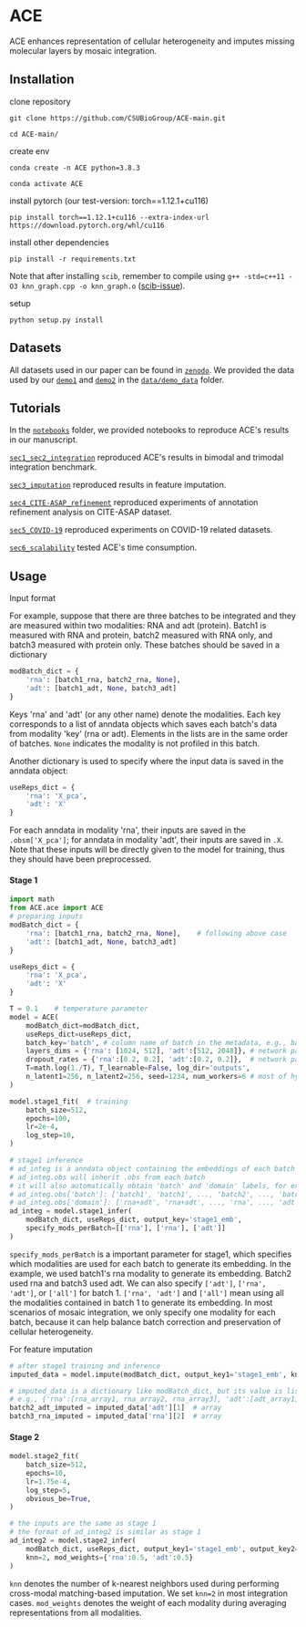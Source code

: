# ACE
ACE enhances representation of cellular heterogeneity and imputes missing molecular layers by mosaic integration.

## Installation
clone repository

`git clone https://github.com/CSUBioGroup/ACE-main.git`

`cd ACE-main/`

create env

`conda create -n ACE python=3.8.3`

`conda activate ACE`

install pytorch (our test-version: torch==1.12.1+cu116)

`pip install torch==1.12.1+cu116 --extra-index-url https://download.pytorch.org/whl/cu116`

install other dependencies

`pip install -r requirements.txt`

Note that after installing `scib`, remember to compile using `g++ -std=c++11 -O3 knn_graph.cpp -o knn_graph.o` ([scib-issue](https://github.com/theislab/scib/issues/375)).

setup

`python setup.py install`

## Datasets
All datasets used in our paper can be found in [`zenodo`](https://zenodo.org/records/10035793). We provided the data used by our [`demo1`](./notebooks/demo_integration.ipynb) and [`demo2`](./notebooks/demo_imputation.ipynb) in the [`data/demo_data`](./data/demo_data) folder.

## Tutorials
In the [`notebooks`](./notebooks) folder, we provided notebooks to reproduce ACE's results in our manuscript.

[`sec1_sec2_integration`](./notebooks/sec1_sec2_integration) reproduced ACE's results in bimodal and trimodal integration benchmark.

[`sec3_imputation`](./notebooks/sec3_imputation) reproduced results in feature imputation. 

[`sec4_CITE-ASAP_refinement`](./notebooks/sec4_CITE-ASAP_refinement) reproduced experiments of annotation refinement analysis on CITE-ASAP dataset. 

[`sec5_COVID-19`](./notebooks/sec5_COVID-19) reproduced experiments on COVID-19 related datasets.

[`sec6_scalability`](./notebooks/sec6_scalability) tested ACE's time consumption. 

## Usage
Input format

For example, suppose that there are three batches to be integrated and they are measured within two modalities: RNA and adt (protein). Batch1 is measured with RNA and protein, batch2 measured with RNA only, and batch3 measured with protein only. These batches should be saved in a dictionary
```Python
modBatch_dict = {
    'rna': [batch1_rna, batch2_rna, None],
    'adt': [batch1_adt, None, batch3_adt] 
}
```
Keys 'rna' and 'adt' (or any other name) denote the modalities. Each key corresponds to a list of anndata objects which saves each batch's data from modality 'key' (rna or adt). Elements in the lists are in the same order of batches. `None` indicates the modality is not profiled in this batch. 

Another dictionary is used to specify where the input data is saved in the anndata object:
```Python
useReps_dict = {
    'rna': 'X_pca',
    'adt': 'X'
}
```
For each anndata in modality 'rna', their inputs are saved in the `.obsm['X_pca']`; for anndata in modality 'adt', their inputs are saved in `.X`. Note that these inputs will be directly given to the model for training, thus they should have been preprocessed.  

#### Stage 1
```Python
import math
from ACE.ace import ACE
# preparing inputs
modBatch_dict = {
    'rna': [batch1_rna, batch2_rna, None],    # following above case
    'adt': [batch1_adt, None, batch3_adt] 
}

useReps_dict = {
    'rna': 'X_pca',
    'adt': 'X'
}

T = 0.1    # temperature parameter
model = ACE(
    modBatch_dict=modBatch_dict,  
    useReps_dict=useReps_dict,  
    batch_key='batch', # column name of batch in the metadata, e.g., batch1_rna.obs['batch'] = 'batch1'
    layers_dims = {'rna': [1024, 512], 'adt':[512, 2048]}, # network params for each modality
    dropout_rates = {'rna':[0.2, 0.2], 'adt':[0.2, 0.2]},  # network params for each modality
    T=math.log(1./T), T_learnable=False, log_dir='outputs',
    n_latent1=256, n_latent2=256, seed=1234, num_workers=6 # most of hyper-params can be fixed 
)

model.stage1_fit(  # training 
    batch_size=512,
    epochs=100,
    lr=2e-4, 
    log_step=10, 
)

# stage1 inference
# ad_integ is a anndata object containing the embeddings of each batch in ad_integ.X
# ad_integ.obs will inherit .obs from each batch
# it will also automatically obtain 'batch' and 'domain' labels, for example,
# ad_integ.obs['batch']: ['batch1', 'batch1', ..., 'batch2', ..., 'batch3', ...]
# ad_integ.obs['domain']: ['rna+adt', 'rna+adt', ..., 'rna', ..., 'adt', ...]
ad_integ = model.stage1_infer(
    modBatch_dict, useReps_dict, output_key='stage1_emb', 
    specify_mods_perBatch=[['rna'], ['rna'], ['adt']]
)
```

`specify_mods_perBatch` is a important parameter for stage1, which specifies which modalities are used for each batch to generate its embedding. In the example, we used batch1's rna modality to generate its embedding. Batch2 used rna and batch3 used adt. We can also specify `['adt']`, `['rna', 'adt']`, or `['all']` for batch 1. `['rna', 'adt']` and `['all']` mean using all the modalities contained in batch 1 to generate its embedding. In most scenarios of mosaic integration, we only specify one modality for each batch, because it can help balance batch correction and preservation of cellular heterogeneity. 

For feature imputation
```Python
# after stage1 training and inference
imputed_data = model.impute(modBatch_dict, output_key1='stage1_emb', knn=10, verbose=True)

# imputed_data is a dictionary like modBatch_dict, but its value is list of array
# e.g., {'rna':[rna_array1, rna_array2, rna_array3], 'adt':[adt_array1, adt_array2, adt_array3]}
batch2_adt_imputed = imputed_data['adt'][1]  # array 
batch3_rna_imputed = imputed_data['rna'][2]  # array
```

#### Stage 2
```Python
model.stage2_fit(
    batch_size=512,
    epochs=10,
    lr=1.75e-4, 
    log_step=5, 
    obvious_be=True,
)

# the inputs are the same as stage 1
# the format of ad_integ2 is similar as stage 1
ad_integ2 = model.stage2_infer(
    modBatch_dict, useReps_dict, output_key1='stage1_emb', output_key2='stage2_emb', 
    knn=2, mod_weights={'rna':0.5, 'adt':0.5}
)
```

`knn` denotes the number of k-nearest neighbors used during performing cross-modal matching-based imputation. We set `knn=2` in most integration cases. `mod_weights` denotes the weight of each modality during averaging representations from all modalities. 